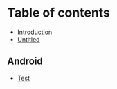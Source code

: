 # Table of contents

* [Introduction](README.md)
* [Untitled](untitled.md)

## Android

* [Test](android/test.md)

